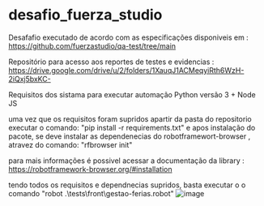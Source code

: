 # desafio_fuerza_studio
Desafafio executado de acordo com as especificações disponiveis em : https://github.com/fuerzastudio/qa-test/tree/main

Repositório para acesso aos reportes de testes e evidencias : https://drive.google.com/drive/u/2/folders/1XauqJ1ACMeqyiRth6WzH-2iQxj5bxKC-

Requisitos dos sistama para executar automação 
Python versão 3 + 
Node JS

uma vez que os requisitos foram supridos 
apartir da pasta do repositorio executar o comando: "pip install -r requirements.txt"
e apos instalação do pacote, se deve instalar as dependenecias do robotframewort-browser , atravez do comando: "rfbrowser init"

para mais informações é possivel acessar a documentação da library : https://robotframework-browser.org/#installation

tendo todos os requisitos e dependnecias supridos, basta executar o o comando "robot .\tests\front\gestao-ferias.robot"
![image](https://github.com/neverdjou/desafio_fuerza_studio/assets/62752617/8ee88e82-796f-47e3-984e-f268649c131c)

